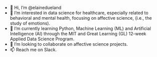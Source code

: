 - 👋 Hi, I’m @elainedueland
- 👀 I’m interested in data science for healthcare, especially related to behavioral and mental health, focusing on affective science, (i.e., the study of emotions).
- 🌱 I’m currently learning Python, Machine Learning (ML) and Artificial Intelligence (AI) through the MIT and Great Learning (GL) 12-week Applied Data Science Program.
- 💞️ I’m looking to collaborate on affective science projects.
- 📫 Reach me on Slack.

<!---
elainedueland/elainedueland is a ✨ special ✨ repository because its `README.md` (this file) appears on your GitHub profile.
You can click the Preview link to take a look at your changes.
--->
